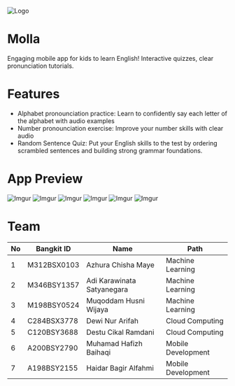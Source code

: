 ![Logo](https://storage.googleapis.com/molla-image-bucket/logo_molla_figma.png)
# Molla
Engaging mobile app for kids to learn English! Interactive quizzes, clear pronunciation tutorials.

# Features
- Alphabet pronounciation practice: Learn to confidently say each letter of the alphabet with audio examples
- Number pronounciation exercise: Improve your number skills with clear audio
- Random Sentence Quiz: Put your English skills to the test by ordering scrambled sentences and building strong grammar foundations.

# App Preview
![Imgur](https://i.imgur.com/XgGGuSg.png)
![Imgur](https://i.imgur.com/NS3DM9v.png)
![Imgur](https://i.imgur.com/ymCzfao.png)
![Imgur](https://i.imgur.com/WyOlxrX.png)
![Imgur](https://i.imgur.com/P1nBTTy.png)
![Imgur](https://i.imgur.com/nt8CPd3.png)

# Team
|No|Bangkit ID   | Name                       | Path |
|--|-------------|----------------------------|------|
|1 | M312BSX0103 | Azhura Chisha Maye|Machine Learning
|2 | M346BSY1357 | Adi Karawinata Satyanegara|Machine Learning
|3 | M198BSY0524 | Muqoddam Husni Wijaya|Machine Learning
|4 | C284BSX3778 | Dewi Nur Arifah|Cloud Computing
|5 | C120BSY3688 | Destu Cikal Ramdani|Cloud Computing
|6 | A200BSY2790 | Muhamad Hafizh Baihaqi|Mobile Development
|7 | A198BSY2155 | Haidar Bagir Alfahmi|Mobile Development
